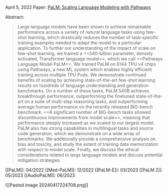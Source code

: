 April 5, 2022
Paper: [PaLM: Scaling Language Modeling with Pathways](https://arxiv.org/abs/2204.02311)

Abstract:
> Large language models have been shown to achieve remarkable performance across a variety of natural language tasks using few-shot learning, which drastically reduces the number of task-specific training examples needed to adapt the model to a particular application. To further our understanding of the impact of scale on few-shot learning, we trained a ==540-billion parameter, densely activated, Transformer language model==, which we call ==Pathways Language Model PaLM==. We trained PaLM on 6144 TPU v4 chips using Pathways, a new ML system which enables highly efficient training across multiple TPU Pods. We demonstrate continued benefits of scaling by achieving state-of-the-art few-shot learning results on hundreds of language understanding and generation benchmarks. On a number of these tasks, PaLM 540B achieves breakthrough performance, outperforming the finetuned state-of-the-art on a suite of multi-step reasoning tasks, and outperforming average human performance on the recently released BIG-bench benchmark. ==A significant number of BIG-bench tasks showed discontinuous improvements from model scale==, meaning that performance steeply increased as we scaled to our largest model. PaLM also has strong capabilities in multilingual tasks and source code generation, which we demonstrate on a wide array of benchmarks. We additionally provide a comprehensive analysis on bias and toxicity, and study the extent of training data memorization with respect to model scale. Finally, we discuss the ethical considerations related to large language models and discuss potential mitigation strategies.

[[PaLM]]: 04/2022
[[Med-PaLM]]: 12/2022
[[PaLM-E]]: 03/2023
[[PaLM 2]]: 05/2023
[[AudioPaLM]]: 06/2023

![[Pasted image 20240417224708.png]]